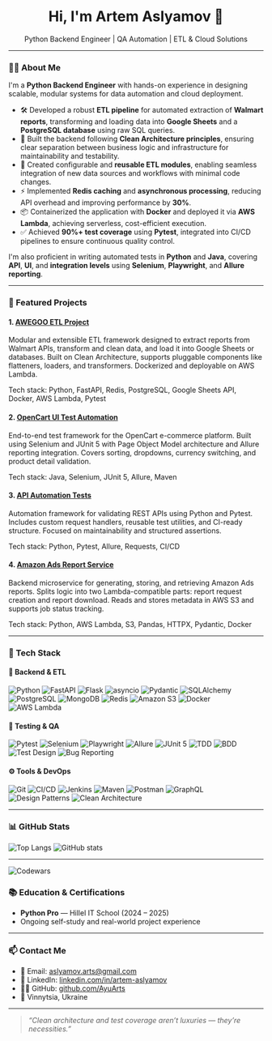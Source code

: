 <h1 align="center">Hi, I'm Artem Aslyamov 👋</h1>
<p align="center">
  Python Backend Engineer | QA Automation | ETL & Cloud Solutions
</p>

---

### 🧑‍💼 About Me

I'm a **Python Backend Engineer** with hands-on experience in designing scalable, modular systems for data automation and cloud deployment.

* 🛠️ Developed a robust **ETL pipeline** for automated extraction of **Walmart reports**, transforming and loading data into **Google Sheets** and a **PostgreSQL database** using raw SQL queries.
* 🧱 Built the backend following **Clean Architecture principles**, ensuring clear separation between business logic and infrastructure for maintainability and testability.
* 🔁 Created configurable and **reusable ETL modules**, enabling seamless integration of new data sources and workflows with minimal code changes.
* ⚡ Implemented **Redis caching** and **asynchronous processing**, reducing API overhead and improving performance by **30%**.
* 📦 Containerized the application with **Docker** and deployed it via **AWS Lambda**, achieving serverless, cost-efficient execution.
* ✅ Achieved **90%+ test coverage** using **Pytest**, integrated into CI/CD pipelines to ensure continuous quality control.

I'm also proficient in writing automated tests in **Python** and **Java**, covering **API**, **UI**, and **integration levels** using **Selenium**, **Playwright**, and **Allure reporting**.

---

### 🚀 Featured Projects

#### 1. [AWEGOO ETL Project](https://github.com/AyuArts/AWEGOO-ETL-Project)

Modular and extensible ETL framework designed to extract reports from Walmart APIs, transform and clean data, and load it into Google Sheets or databases. Built on Clean Architecture, supports pluggable components like flatteners, loaders, and transformers. Dockerized and deployable on AWS Lambda.

Tech stack: Python, FastAPI, Redis, PostgreSQL, Google Sheets API, Docker, AWS Lambda, Pytest

#### 2. [OpenCart UI Test Automation](https://github.com/AyuArts/opencart_auto_tests)

End-to-end test framework for the OpenCart e-commerce platform. Built using Selenium and JUnit 5 with Page Object Model architecture and Allure reporting integration. Covers sorting, dropdowns, currency switching, and product detail validation.

Tech stack: Java, Selenium, JUnit 5, Allure, Maven

#### 3. [API Automation Tests](https://github.com/AyuArts/API_automation_tests)

Automation framework for validating REST APIs using Python and Pytest. Includes custom request handlers, reusable test utilities, and CI-ready structure. Focused on maintainability and structured assertions.

Tech stack: Python, Pytest, Allure, Requests, CI/CD

#### 4. [Amazon Ads Report Service](https://github.com/AyuArts/AmazonAdsReportService)

Backend microservice for generating, storing, and retrieving Amazon Ads reports. Splits logic into two Lambda-compatible parts: report request creation and report download. Reads and stores metadata in AWS S3 and supports job status tracking.

Tech stack: Python, AWS Lambda, S3, Pandas, HTTPX, Pydantic, Docker

---

### 🧰 Tech Stack

#### 🐍 Backend & ETL

![Python](https://img.shields.io/badge/Python-3776AB?style=for-the-badge\&logo=python\&logoColor=white)
![FastAPI](https://img.shields.io/badge/FastAPI-009688?style=for-the-badge\&logo=fastapi\&logoColor=white)
![Flask](https://img.shields.io/badge/Flask-000000?style=for-the-badge\&logo=flask\&logoColor=white)
![asyncio](https://img.shields.io/badge/asyncio-%233776AB?style=for-the-badge\&logo=python\&logoColor=white)
![Pydantic](https://img.shields.io/badge/Pydantic-0C7CD5?style=for-the-badge)
![SQLAlchemy](https://img.shields.io/badge/SQLAlchemy-8B0000?style=for-the-badge)
![PostgreSQL](https://img.shields.io/badge/PostgreSQL-336791?style=for-the-badge\&logo=postgresql\&logoColor=white)
![MongoDB](https://img.shields.io/badge/MongoDB-47A248?style=for-the-badge\&logo=mongodb\&logoColor=white)
![Redis](https://img.shields.io/badge/Redis-DC382D?style=for-the-badge\&logo=redis\&logoColor=white)
![Amazon S3](https://img.shields.io/badge/S3-569A31?style=for-the-badge\&logo=amazonaws\&logoColor=white)
![Docker](https://img.shields.io/badge/Docker-2496ED?style=for-the-badge\&logo=docker\&logoColor=white)
![AWS Lambda](https://img.shields.io/badge/AWS%20Lambda-FF9900?style=for-the-badge\&logo=amazonaws\&logoColor=white)

#### 🤖 Testing & QA

![Pytest](https://img.shields.io/badge/Pytest-0A9EDC?style=for-the-badge)
![Selenium](https://img.shields.io/badge/Selenium-43B02A?style=for-the-badge\&logo=selenium\&logoColor=white)
![Playwright](https://img.shields.io/badge/Playwright-45ba3b?style=for-the-badge)
![Allure](https://img.shields.io/badge/Allure-E74430?style=for-the-badge)
![JUnit 5](https://img.shields.io/badge/JUnit5-25A162?style=for-the-badge)
![TDD](https://img.shields.io/badge/TDD-blue?style=for-the-badge)
![BDD](https://img.shields.io/badge/BDD-purple?style=for-the-badge)
![Test Design](https://img.shields.io/badge/Test%20Design-grey?style=for-the-badge)
![Bug Reporting](https://img.shields.io/badge/Bug%20Reporting-red?style=for-the-badge)

#### ⚙️ Tools & DevOps

![Git](https://img.shields.io/badge/Git-F05032?style=for-the-badge\&logo=git\&logoColor=white)
![CI/CD](https://img.shields.io/badge/CI/CD-blue?style=for-the-badge)
![Jenkins](https://img.shields.io/badge/Jenkins-D24939?style=for-the-badge\&logo=jenkins\&logoColor=white)
![Maven](https://img.shields.io/badge/Maven-C71A36?style=for-the-badge\&logo=apachemaven\&logoColor=white)
![Postman](https://img.shields.io/badge/Postman-FF6C37?style=for-the-badge\&logo=postman\&logoColor=white)
![GraphQL](https://img.shields.io/badge/GraphQL-E10098?style=for-the-badge\&logo=graphql\&logoColor=white)
![Design Patterns](https://img.shields.io/badge/Design%20Patterns-informational?style=for-the-badge)
![Clean Architecture](https://img.shields.io/badge/Clean%20Architecture-2F80ED?style=for-the-badge)

---

### 📊 GitHub Stats

![Top Langs](https://github-readme-stats.vercel.app/api/top-langs/?username=AyuArts\&layout=compact\&theme=tokyonight)
![GitHub stats](https://github-readme-stats.vercel.app/api?username=AyuArts\&show_icons=true\&theme=tokyonight)

---

![Codewars](https://www.codewars.com/users/AyuArts/badges/large)

### 📚 Education & Certifications

* **Python Pro** — Hillel IT School (2024 – 2025)
* Ongoing self-study and real-world project experience

---

### 📫 Contact Me

* 📧 Email: [aslyamov.arts@gmail.com](mailto:aslyamov.arts@gmail.com)
* 💼 LinkedIn: [linkedin.com/in/artem-aslyamov](https://www.linkedin.com/in/artem-aslyamov/)
* 🧑‍💻 GitHub: [github.com/AyuArts](https://github.com/AyuArts)
* 📍 Vinnytsia, Ukraine

---

> *“Clean architecture and test coverage aren’t luxuries — they’re necessities.”*
